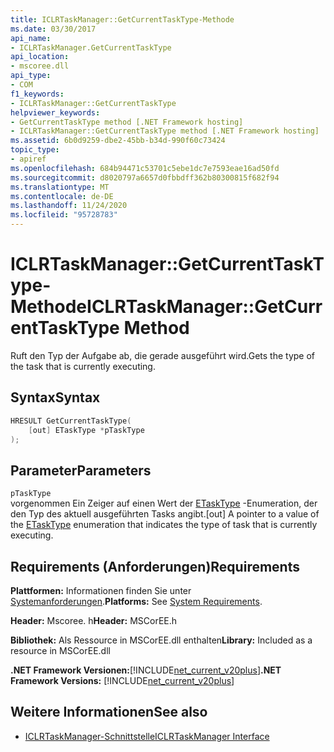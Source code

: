 ```yaml
---
title: ICLRTaskManager::GetCurrentTaskType-Methode
ms.date: 03/30/2017
api_name:
- ICLRTaskManager.GetCurrentTaskType
api_location:
- mscoree.dll
api_type:
- COM
f1_keywords:
- ICLRTaskManager::GetCurrentTaskType
helpviewer_keywords:
- GetCurrentTaskType method [.NET Framework hosting]
- ICLRTaskManager::GetCurrentTaskType method [.NET Framework hosting]
ms.assetid: 6b0d9259-dbe2-45bb-b34d-990f60c73424
topic_type:
- apiref
ms.openlocfilehash: 684b94471c53701c5ebe1dc7e7593eae16ad50fd
ms.sourcegitcommit: d8020797a6657d0fbbdff362b80300815f682f94
ms.translationtype: MT
ms.contentlocale: de-DE
ms.lasthandoff: 11/24/2020
ms.locfileid: "95728783"
---
```

# <a name="iclrtaskmanagergetcurrenttasktype-method"></a><span data-ttu-id="f0ba7-102">ICLRTaskManager::GetCurrentTaskType-Methode</span><span class="sxs-lookup"><span data-stu-id="f0ba7-102">ICLRTaskManager::GetCurrentTaskType Method</span></span>

<span data-ttu-id="f0ba7-103">Ruft den Typ der Aufgabe ab, die gerade ausgeführt wird.</span><span class="sxs-lookup"><span data-stu-id="f0ba7-103">Gets the type of the task that is currently executing.</span></span>  
  
## <a name="syntax"></a><span data-ttu-id="f0ba7-104">Syntax</span><span class="sxs-lookup"><span data-stu-id="f0ba7-104">Syntax</span></span>  
  
```cpp  
HRESULT GetCurrentTaskType(  
    [out] ETaskType *pTaskType  
);  
```  
  
## <a name="parameters"></a><span data-ttu-id="f0ba7-105">Parameter</span><span class="sxs-lookup"><span data-stu-id="f0ba7-105">Parameters</span></span>  

 `pTaskType`  
 <span data-ttu-id="f0ba7-106">vorgenommen Ein Zeiger auf einen Wert der [ETaskType](etasktype-enumeration.md) -Enumeration, der den Typ des aktuell ausgeführten Tasks angibt.</span><span class="sxs-lookup"><span data-stu-id="f0ba7-106">[out] A pointer to a value of the [ETaskType](etasktype-enumeration.md) enumeration that indicates the type of task that is currently executing.</span></span>  
  
## <a name="requirements"></a><span data-ttu-id="f0ba7-107">Requirements (Anforderungen)</span><span class="sxs-lookup"><span data-stu-id="f0ba7-107">Requirements</span></span>  

 <span data-ttu-id="f0ba7-108">**Plattformen:** Informationen finden Sie unter [Systemanforderungen](../../get-started/system-requirements.md).</span><span class="sxs-lookup"><span data-stu-id="f0ba7-108">**Platforms:** See [System Requirements](../../get-started/system-requirements.md).</span></span>  
  
 <span data-ttu-id="f0ba7-109">**Header:** Mscoree. h</span><span class="sxs-lookup"><span data-stu-id="f0ba7-109">**Header:** MSCorEE.h</span></span>  
  
 <span data-ttu-id="f0ba7-110">**Bibliothek:** Als Ressource in MSCorEE.dll enthalten</span><span class="sxs-lookup"><span data-stu-id="f0ba7-110">**Library:** Included as a resource in MSCorEE.dll</span></span>  
  
 <span data-ttu-id="f0ba7-111">**.NET Framework Versionen:**[!INCLUDE[net_current_v20plus](../../../../includes/net-current-v20plus-md.md)]</span><span class="sxs-lookup"><span data-stu-id="f0ba7-111">**.NET Framework Versions:** [!INCLUDE[net_current_v20plus](../../../../includes/net-current-v20plus-md.md)]</span></span>  
  
## <a name="see-also"></a><span data-ttu-id="f0ba7-112">Weitere Informationen</span><span class="sxs-lookup"><span data-stu-id="f0ba7-112">See also</span></span>

- [<span data-ttu-id="f0ba7-113">ICLRTaskManager-Schnittstelle</span><span class="sxs-lookup"><span data-stu-id="f0ba7-113">ICLRTaskManager Interface</span></span>](iclrtaskmanager-interface.md)
